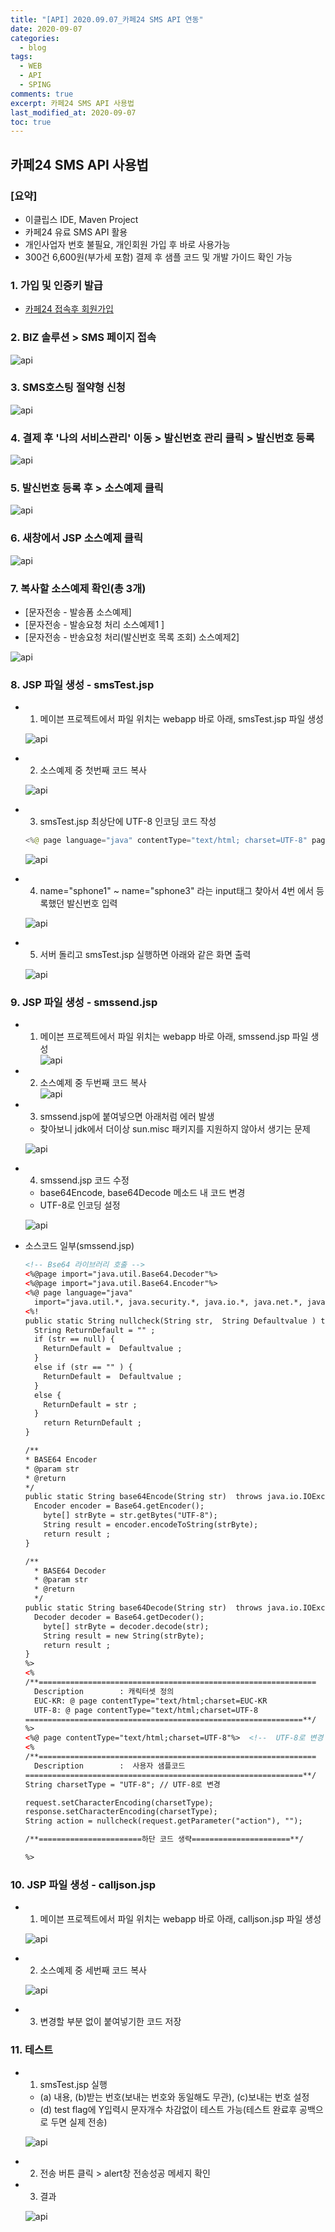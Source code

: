 ```yaml
---
title: "[API] 2020.09.07_카페24 SMS API 연동"
date: 2020-09-07
categories:
  - blog
tags:
  - WEB
  - API
  - SPING
comments: true
excerpt: 카페24 SMS API 사용법
last_modified_at: 2020-09-07
toc: true
---
```


## 카페24 SMS API 사용법

### [요약]

- 이클립스 IDE, Maven Project
- 카페24 유료 SMS API 활용
- 개인사업자 번호 불필요, 개인회원 가입 후 바로 사용가능
- 300건 6,600원(부가세 포함) 결제 후 샘플 코드 및 개발 가이드 확인 가능 

### 1. 가입 및 인증키 발급

- <a href="https://www.cafe24.com/" >카페24 접속후 회원가입</a>


### 2. BIZ 솔루션 > SMS 페이지 접속

![api](/assets/images/api/api_sms01.png)

### 3. SMS호스팅 절약형 신청

![api](/assets/images/api/api_sms02.png)


### 4. 결제 후 '나의 서비스관리' 이동 > 발신번호 관리 클릭 > 발신번호 등록

![api](/assets/images/api/api_sms03.png)


### 5. 발신번호 등록 후 > 소스예제 클릭

![api](/assets/images/api/api_sms04.png)


### 6. 새창에서 JSP 소스예제 클릭

![api](/assets/images/api/api_sms05.png)


### 7. 복사할 소스예제 확인(총 3개)
  - [문자전송 - 발송폼 소스예제]
  - [문자전송 - 발송요청 처리 소스예제1 ]
  - [문자전송 - 반송요청 처리(발신번호 목록 조회) 소스예제2]

![api](/assets/images/api/api_sms06.png)


### 8. JSP 파일 생성 - smsTest.jsp
- 1) 메이븐 프로젝트에서 파일 위치는 webapp 바로 아래, smsTest.jsp 파일 생성

  ![api](/assets/images/api/api_tree.png)

- 2) 소스예제 중 첫번째 코드 복사 

  ![api](/assets/images/api/api_sms07.png)


- 3) smsTest.jsp 최상단에 UTF-8 인코딩 코드 작성

  ```java
  <%@ page language="java" contentType="text/html; charset=UTF-8" pageEncoding="UTF-8"%>
  ```

  ![api](/assets/images/api/smsTest.png)

- 4) name="sphone1" ~ name="sphone3" 라는 input태그 찾아서 4번 에서 등록했던 발신번호 입력

  ![api](/assets/images/api/api_sms08.png)


- 5) 서버 돌리고 smsTest.jsp 실행하면 아래와 같은 화면 출력

  ![api](/assets/images/api/api_sms09.png)


### 9. JSP 파일 생성 - smssend.jsp

- 1) 메이븐 프로젝트에서 파일 위치는 webapp 바로 아래, smssend.jsp 파일 생성  
  ![api](/assets/images/api/api_tree.png)

- 2) 소스예제 중 두번째 코드 복사  
  ![api](/assets/images/api/api_sms10.png)
  

- 3) smssend.jsp에 붙여넣으면 아래처럼 에러 발생  
  - 찾아보니 jdk에서 더이상 sun.misc 패키지를 지원하지 않아서 생기는 문제  

  ![api](/assets/images/api/api_sms11.png)  

- 4) smssend.jsp 코드 수정  
  - base64Encode, base64Decode 메소드 내 코드 변경  
  - UTF-8로 인코딩 설정  
  
  ![api](/assets/images/api/api_sms12.png)
  
- 소스코드 일부(smssend.jsp) 

  ```html
  <!-- Bse64 라이브러리 호출 -->
  <%@page import="java.util.Base64.Decoder"%>
  <%@page import="java.util.Base64.Encoder"%>
  <%@ page language="java"
    import="java.util.*, java.security.*, java.io.*, java.net.*, java.util.Base64 "%>
  <%!
  public static String nullcheck(String str,  String Defaultvalue ) throws Exception {
    String ReturnDefault = "" ;
    if (str == null) {
      ReturnDefault =  Defaultvalue ;
    }
    else if (str == "" ) {
      ReturnDefault =  Defaultvalue ;
    }
    else {
      ReturnDefault = str ;
    }
      return ReturnDefault ;
  }

  /**
  * BASE64 Encoder
  * @param str
  * @return
  */
  public static String base64Encode(String str)  throws java.io.IOException {
    Encoder encoder = Base64.getEncoder();
      byte[] strByte = str.getBytes("UTF-8");
      String result = encoder.encodeToString(strByte);
      return result ;
  }

  /**
    * BASE64 Decoder
    * @param str
    * @return
    */
  public static String base64Decode(String str)  throws java.io.IOException {
    Decoder decoder = Base64.getDecoder();
      byte[] strByte = decoder.decode(str);
      String result = new String(strByte);
      return result ;
  }
  %>
  <%
  /**==============================================================
    Description        : 캐릭터셋 정의
    EUC-KR: @ page contentType="text/html;charset=EUC-KR
    UTF-8: @ page contentType="text/html;charset=UTF-8
  ==============================================================**/
  %>
  <%@ page contentType="text/html;charset=UTF-8"%>  <!--  UTF-8로 변경 -->
  <%
  /**==============================================================
    Description        :  사용자 샘플코드
  ==============================================================**/
  String charsetType = "UTF-8"; // UTF-8로 변경

  request.setCharacterEncoding(charsetType);
  response.setCharacterEncoding(charsetType);
  String action = nullcheck(request.getParameter("action"), "");

  /**=======================하단 코드 생략======================**/

  %>
  ```


### 10. JSP 파일 생성 - calljson.jsp

- 1) 메이븐 프로젝트에서 파일 위치는 webapp 바로 아래, calljson.jsp 파일 생성  

  ![api](/assets/images/api/api_tree.png)  

- 2) 소스예제 중 세번째 코드 복사  

  ![api](/assets/images/api/api_sms14.png)  
  

- 3) 변경할 부분 없이 붙여넣기한 코드 저장  


### 11. 테스트

- 1) smsTest.jsp 실행  
  - (a) 내용, (b)받는 번호(보내는 번호와 동일해도 무관), (c)보내는 번호 설정   
  - (d) test flag에 Y입력시 문자개수 차감없이 테스트 가능(테스트 완료후 공백으로 두면 실제 전송)  

  ![api](/assets/images/api/api_sms15.png)  

- 2) 전송 버튼 클릭 > alert창 전송성공 메세지 확인  

- 3) 결과  

  ![api](/assets/images/api/api_sms16.png)  